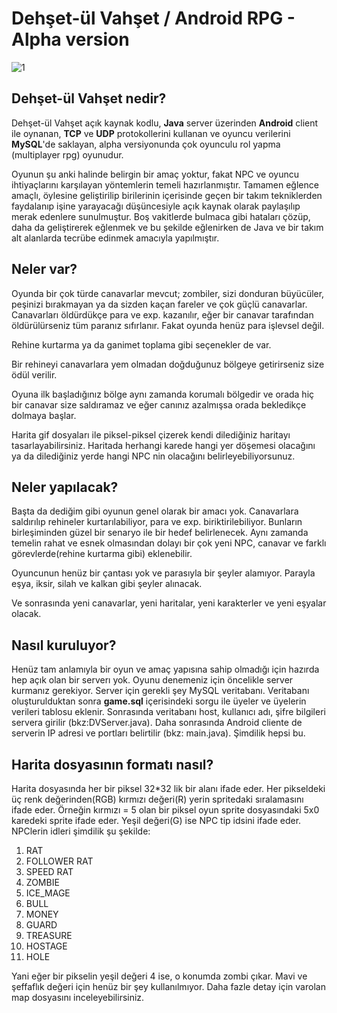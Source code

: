 Dehşet-ül Vahşet / Android RPG - Alpha version
============================================

<img src="http://i.imgur.com/QB2Uz.png" alt="1">

Dehşet-ül Vahşet nedir?
---------

Dehşet-ül Vahşet açık kaynak kodlu, **Java** server üzerinden **Android** client ile oynanan, **TCP** ve **UDP** protokollerini kullanan ve oyuncu verilerini **MySQL**'de saklayan, alpha versiyonunda çok oyunculu rol yapma (multiplayer rpg) oyunudur.

Oyunun şu anki halinde belirgin bir amaç yoktur, fakat NPC ve oyuncu ihtiyaçlarını karşılayan yöntemlerin temeli hazırlanmıştır. Tamamen eğlence amaçlı, öylesine geliştirilip birilerinin içerisinde geçen bir takım tekniklerden faydalanıp işine yarayacağı düşüncesiyle açık kaynak olarak paylaşılıp merak edenlere sunulmuştur. Boş vakitlerde bulmaca gibi hataları çözüp, daha da geliştirerek eğlenmek ve bu şekilde eğlenirken de Java ve bir takım alt alanlarda tecrübe edinmek amacıyla yapılmıştır.

Neler var?
----------

Oyunda bir çok türde canavarlar mevcut; zombiler, sizi donduran büyücüler, peşinizi bırakmayan ya da sizden kaçan fareler ve çok güçlü canavarlar. Canavarları öldürdükçe para ve exp. kazanılır, eğer bir canavar tarafından öldürülürseniz tüm paranız sıfırlanır. Fakat oyunda henüz para işlevsel değil.

Rehine kurtarma ya da ganimet toplama gibi seçenekler de var.

Bir rehineyi canavarlara yem olmadan doğduğunuz bölgeye getirirseniz size ödül verilir.

Oyuna ilk başladığınız bölge aynı zamanda korumalı bölgedir ve orada hiç bir canavar size saldıramaz ve eğer canınız azalmışsa orada bekledikçe dolmaya başlar.

Harita gif dosyaları ile piksel-piksel çizerek kendi dilediğiniz haritayı tasarlayabilirsiniz. Haritada herhangi karede hangi yer döşemesi olacağını ya da dilediğiniz yerde hangi NPC nin olacağını belirleyebiliyorsunuz.

Neler yapılacak?
----------------

Başta da dediğim gibi oyunun genel olarak bir amacı yok. Canavarlara saldırılıp rehineler kurtarılabiliyor, para ve exp. biriktirilebiliyor. Bunların birleşiminden güzel bir senaryo ile bir hedef belirlenecek. Aynı zamanda temelin rahat ve esnek olmasından dolayı bir çok yeni NPC, canavar ve farklı görevlerde(rehine kurtarma gibi) eklenebilir.

Oyuncunun henüz bir çantası yok ve parasıyla bir şeyler alamıyor. Parayla eşya, iksir, silah ve kalkan gibi şeyler alınacak.

Ve sonrasında yeni canavarlar, yeni haritalar, yeni karakterler ve yeni eşyalar olacak.

Nasıl kuruluyor?
----------------

Henüz tam anlamıyla bir oyun ve amaç yapısına sahip olmadığı için hazırda hep açık olan bir serverı yok. Oyunu denemeniz için öncelikle server kurmanız gerekiyor. Server için gerekli şey MySQL veritabanı. Veritabanı oluşturulduktan sonra **game.sql** içerisindeki sorgu ile üyeler ve üyelerin verileri tablosu eklenir. Sonrasında veritabanı host, kullanıcı adı, şifre bilgileri servera girilir (bkz:DVServer.java). Daha sonrasında Android cliente de serverin IP adresi ve portları belirtilir (bkz: main.java). Şimdilik hepsi bu.

Harita dosyasının formatı nasıl?
--------------------------------

Harita dosyasında her bir piksel 32*32 lik bir alanı ifade eder. Her pikseldeki üç renk değerinden(RGB) kırmızı değeri(R) yerin spritedaki sıralamasını ifade eder. Örneğin kırmızı = 5 olan bir piksel oyun sprite dosyasındaki 5x0 karedeki sprite ifade eder. Yeşil değeri(G) ise NPC tip idsini ifade eder. NPClerin idleri şimdilik şu şekilde:

1.  RAT
2.  FOLLOWER RAT
3.  SPEED RAT
4.  ZOMBIE
5.  ICE_MAGE
6.  BULL
7.  MONEY
8.  GUARD
9.  TREASURE
1. HOSTAGE
2. HOLE

Yani eğer bir pikselin yeşil değeri 4 ise, o konumda zombi çıkar. Mavi ve şeffaflık değeri için henüz bir şey kullanılmıyor. Daha fazle detay için varolan map dosyasını inceleyebilirsiniz.
